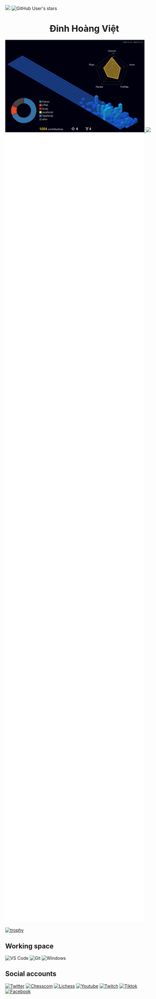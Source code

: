 ![](https://komarev.com/ghpvc/?username=M-DinhHoangViet&color=brightgreen&style=plastic)
<img alt="GitHub User's stars" src="https://img.shields.io/github/stars/M-DINHHOANGVIET?style=social">
<h1 align="center">
	Đinh Hoàng Việt
</h1>

<p>
	<a href="./github-contrib-graph.svg">
		<img width="444em" src="./profile-3d-contrib/profile-night-view.svg">
		<img width="555em" src="https://github-profile-trophy.vercel.app/?username=ryo-ma&theme=onedark">
	</a>
	<img width="444em" src="https://github.com/M-DinhHoangViet/M-DinhHoangViet/blob/main/metrics.svg"/>
</p>

[![trophy](https://github-profile-trophy.vercel.app/?username=ryo-ma&theme=onedark)](https://github.com/ryo-ma/github-profile-trophy)

## Working space
![VS Code](https://img.shields.io/badge/VSCode-%23007ACC?logo=Visual-studio-code)
![Git](https://img.shields.io/badge/-Git-%23F05032?logo=git&logoColor=%23ffffff)
![Windows](https://img.shields.io/badge/-Windows-FFFFFF?logo=window&logoColor=FFFFFF)
## Social accounts
[![Twitter](https://img.shields.io/badge/Twitter-%40DINHHOANGVIET_-blue.svg)](https://twitter.com/DINHHOANGVIET_)
[![Chesscom](https://img.shields.io/badge/-Chesscom-228B22?logo=chesscom&logoColor=228B22)](https://www.chess.com/member/m-dinhhoangviet)
[![Lichess](https://img.shields.io/badge/-Lichess-C0C0C0?logo=lichess&logoColor=C0C0C0)](https://lichess.org/@/M_DinhHoangViet)
[![Youtube](https://img.shields.io/badge/-Youtube-FFFFFF?logo=youtube&logoColor=FFFFFF)](https://www.youtube.com/channel/UCPj3r5RWmho8CMnz8r5Aw-Q)
[![Twitch](https://img.shields.io/badge/-Twitch-FFFFFF?logo=twitch&logoColor=FFFFFF)](https://www.twitch.tv/masterdinhhoangviet)
[![Tiktok](https://img.shields.io/badge/-Tiktok-FFFFFF?logo=tiktok&logoColor=FFFFFF)](https://www.tiktok.com/@m_dinhhoangviet)
[![Facebook](https://img.shields.io/badge/-Facebook-87CEFA?logo=facebook&logoColor=87CEFA)](https://www.facebook.com/profile.php?id=100074561160371)
